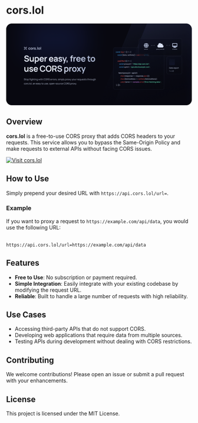 # cors.lol

![cors.lol](https://raw.githubusercontent.com/BradPerbs/cors.lol/main/assets/corsbanner.png)

## Overview

**cors.lol** is a free-to-use CORS proxy that adds CORS headers to your requests. This service allows you to bypass the Same-Origin Policy and make requests to external APIs without facing CORS issues.

[![Visit cors.lol](https://img.shields.io/badge/Visit-cors.lol-brightgreen)](https://cors.lol)

## How to Use

Simply prepend your desired URL with `https://api.cors.lol/url=`. 


### Example

If you want to proxy a request to `https://example.com/api/data`, you would use the following URL:



````

https://api.cors.lol/url=https://example.com/api/data

````

## Features

- **Free to Use**: No subscription or payment required.
- **Simple Integration**: Easily integrate with your existing codebase by modifying the request URL.
- **Reliable**: Built to handle a large number of requests with high reliability.

## Use Cases

- Accessing third-party APIs that do not support CORS.
- Developing web applications that require data from multiple sources.
- Testing APIs during development without dealing with CORS restrictions.

## Contributing

We welcome contributions! Please open an issue or submit a pull request with your enhancements.

## License

This project is licensed under the MIT License.
